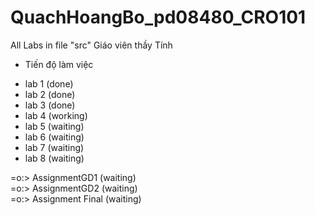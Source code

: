 # QuachHoangBo_pd08480_CRO101
All Labs in file "src"
Giáo viên thầy Tính

- Tiến độ làm việc

* lab 1 (done)
* lab 2 (done)
* lab 3 (done)
* lab 4 (working)
* lab 5 (waiting)
* lab 6 (waiting)
* lab 7 (waiting)
* lab 8 (waiting)

=o:> AssignmentGD1 (waiting) <br/>
=o:> AssignmentGD2 (waiting) <br/>
=o:> Assignment Final (waiting)
